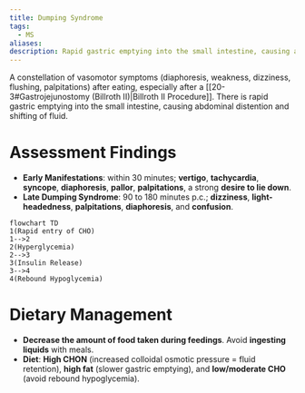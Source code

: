 ```yaml
---
title: Dumping Syndrome
tags:
  - MS
aliases: 
description: Rapid gastric emptying into the small intestine, causing abdominal distention. It is a constellation of vasomotor symptoms after eating.
---
```

A constellation of vasomotor symptoms (diaphoresis, weakness, dizziness, flushing, palpitations) after eating, especially after a [[20-3#Gastrojejunostomy (Billroth II)|Billroth II Procedure]]. There is rapid gastric emptying into the small intestine, causing abdominal distention and shifting of fluid.
# Assessment Findings
- **Early Manifestations**: within 30 minutes; **vertigo**, **tachycardia**, **syncope**, **diaphoresis**, **pallor**, **palpitations**, a strong **desire to lie down**.
- **Late Dumping Syndrome**: 90 to 180 minutes p.c.; **dizziness**, **light-headedness**, **palpitations**, **diaphoresis**, and **confusion**.
```mermaid
flowchart TD
1(Rapid entry of CHO)
1-->2
2(Hyperglycemia)
2-->3
3(Insulin Release)
3-->4
4(Rebound Hypoglycemia)
```
# Dietary Management
- **Decrease the amount of food taken during feedings**. Avoid **ingesting liquids** with meals.
- **Diet**: **High CHON** (increased colloidal osmotic pressure = fluid retention), **high fat** (slower gastric emptying), and **low/moderate CHO** (avoid rebound hypoglycemia).